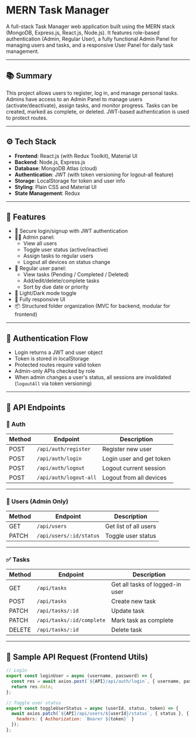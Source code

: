 # MERN Task Manager

A full-stack Task Manager web application built using the MERN stack (MongoDB, Express.js, React.js, Node.js). It features role-based authentication (Admin, Regular User), a fully functional Admin Panel for managing users and tasks, and a responsive User Panel for daily task management.

---

## 📚 Summary

This project allows users to register, log in, and manage personal tasks. Admins have access to an Admin Panel to manage users (activate/deactivate), assign tasks, and monitor progress. Tasks can be created, marked as complete, or deleted. JWT-based authentication is used to protect routes.

---

## ⚙️ Tech Stack

- **Frontend**: React.js (with Redux Toolkit), Material UI
- **Backend**: Node.js, Express.js
- **Database**: MongoDB Atlas (cloud)
- **Authentication**: JWT (with token versioning for logout-all feature)
- **Storage**: LocalStorage for token and user info
- **Styling**: Plain CSS and Material UI
- **State Management**: Redux

---

## 🚀 Features

- 🔐 Secure login/signup with JWT authentication
- 🧑‍💼 Admin panel:
  - View all users
  - Toggle user status (active/inactive)
  - Assign tasks to regular users
  - Logout all devices on status change
- 👤 Regular user panel:
  - View tasks (Pending / Completed / Deleted)
  - Add/edit/delete/complete tasks
  - Sort by due date or priority
- 🌙 Light/Dark mode toggle
- 📱 Fully responsive UI
- 📦 Structured folder organization (MVC for backend, modular for frontend)

---

## 🔐 Authentication Flow

- Login returns a JWT and user object
- Token is stored in localStorage
- Protected routes require valid token
- Admin-only APIs checked by role
- When admin changes a user's status, all sessions are invalidated (`logoutAll` via token versioning)

---

## 📡 API Endpoints

### 🔑 Auth

| Method | Endpoint         | Description          |
|--------|------------------|----------------------|
| POST   | `/api/auth/register` | Register new user   |
| POST   | `/api/auth/login`    | Login user and get token |
| POST   | `/api/auth/logout`   | Logout current session |
| POST   | `/api/auth/logout-all` | Logout from all devices |

---

### 👤 Users (Admin Only)

| Method | Endpoint                      | Description                |
|--------|-------------------------------|----------------------------|
| GET    | `/api/users`                  | Get list of all users      |
| PATCH  | `/api/users/:id/status`       | Toggle user status         |

---

### ✅ Tasks

| Method | Endpoint                      | Description                  |
|--------|-------------------------------|------------------------------|
| GET    | `/api/tasks`                  | Get all tasks of logged-in user |
| POST   | `/api/tasks`                  | Create new task             |
| PATCH  | `/api/tasks/:id`              | Update task                 |
| PATCH  | `/api/tasks/:id/complete`     | Mark task as complete       |
| DELETE | `/api/tasks/:id`              | Delete task                 |

---

## 🧪 Sample API Request (Frontend Utils)

```js
// Login
export const loginUser = async (username, password) => {
  const res = await axios.post(`${API}/api/auth/login`, { username, password });
  return res.data;
};

// Toggle user status
export const toggleUserStatus = async (userId, status, token) => {
  await axios.patch(`${API}/api/users/${userId}/status`, { status }, {
    headers: { Authorization: `Bearer ${token}` }
  });
};
